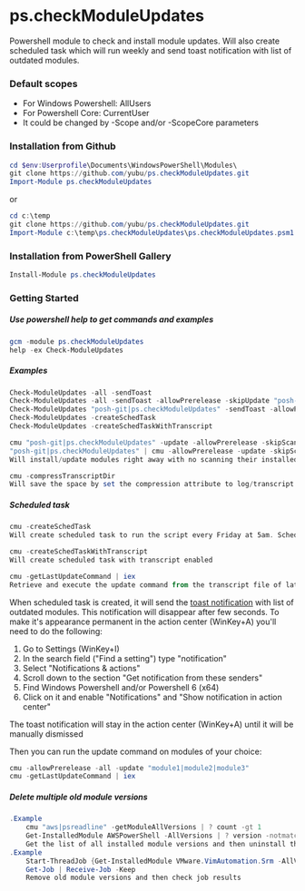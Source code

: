 # ps.checkModuleUpdates
Powershell module to check and install module updates. Will also create scheduled task which will run weekly and send toast notification with list of outdated modules.

### Default scopes
- For Windows Powershell: AllUsers
- For Powershell Core: CurrentUser
- It could be changed by -Scope and/or -ScopeCore parameters

### Installation from Github
```powershell
cd $env:Userprofile\Documents\WindowsPowerShell\Modules\
git clone https://github.com/yubu/ps.checkModuleUpdates.git
Import-Module ps.checkModuleUpdates
``` 
or
```powershell
cd c:\temp
git clone https://github.com/yubu/ps.checkModuleUpdates.git
Import-Module c:\temp\ps.checkModuleUpdates\ps.checkModuleUpdates.psm1
```

### Installation from PowerShell Gallery
```powershell
Install-Module ps.checkModuleUpdates
```

### Getting Started
##### Use powershell help to get commands and examples
```powershell
gcm -module ps.checkModuleUpdates
help -ex Check-ModuleUpdates
```

##### Examples
```powershell
Check-ModuleUpdates -all -sendToast
Check-ModuleUpdates -all -sendToast -allowPrerelease -skipUpdate "posh-git|ps.checkModuleUpdates"
Check-ModuleUpdates "posh-git|ps.checkModuleUpdates" -sendToast -allowPrerelease
Check-ModuleUpdates -createSchedTask
Check-ModuleUpdates -createSchedTaskWithTranscript

cmu "posh-git|ps.checkModuleUpdates" -update -allowPrerelease -skipScan
"posh-git|ps.checkModuleUpdates" | cmu -allowPrerelease -update -skipScan
Will install/update modules right away with no scanning their installed versions

cmu -compressTranscriptDir 
Will save the space by set the compression attribute to log/transcript directory ($env:USERPROFILE\.ps.checkModuleUpdate)
```

##### Scheduled task
```powershell
cmu -createSchedTask
Will create scheduled task to run the script every Friday at 5am. SchedTask will be created for powershell edition, the command was ran from

cmu -createSchedTaskWithTranscript
Will create scheduled task with transcript enabled

cmu -getLastUpdateCommand | iex
Retrieve and execute the update command from the transcript file of latest scheduled task run
```
When scheduled task is created, it will send the [toast notification](https://blogs.msdn.microsoft.com/tiles_and_toasts/2015/07/08/toast-notification-and-action-center-overview-for-windows-10/) with list of outdated modules.
This notification will disappear after few seconds. To make it's appearance permanent in the action center (WinKey+A) you'll need to do the following:
1. Go to Settings (WinKey+I)
2. In the search field ("Find a setting") type "notification"
3. Select "Notifications & actions"
4. Scroll down to the section "Get notification from these senders"
5. Find Windows Powershell and/or Powershell 6 (x64)
6. Click on it and enable "Notifications" and "Show notification in action center"

The toast notification will stay in the action center (WinKey+A) until it will be manually dismissed

Then you can run the update command on modules of your choice:
```powershell
cmu -allowPrerelease -all -update "module1|module2|module3"
cmu -getLastUpdateCommand | iex
```
##### Delete multiple old module versions
```powershell
.Example
    cmu "aws|psreadline" -getModuleAllVersions | ? count -gt 1
    Get-InstalledModule AWSPowerShell -AllVersions | ? version -notmatch "version1|version2" | Uninstall-Module -force -AllowPrerelease
    Get the list of all installed module versions and then uninstall the older ones except two latest versions
.Example
    Start-ThreadJob {Get-InstalledModule VMware.VimAutomation.Srm -AllVersions  | ? version -NotMatch 1.5.0.14899557 | Uninstall-Module -force}
    Get-Job | Receive-Job -Keep
    Remove old module versions and then check job results
```